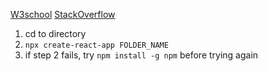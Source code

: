 [W3school](https://www.w3schools.com/react/default.asp)
[StackOverflow](https://stackoverflow.com/questions/49281952/error-while-using-create-react-app-enoent)
1. cd to directory
2. `npx create-react-app FOLDER_NAME`
3. if step 2 fails, try `npm install -g npm` before trying again